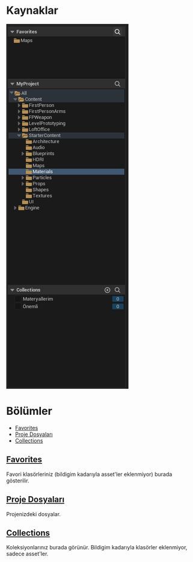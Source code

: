 # Kaynaklar
<img src="../../../Dosyalar/Content_Browser_Kaynaklar.jpg">



# Bölümler

* [Favorites](#favorites)
* [Proje Dosyaları](#proje-dosyaları)
* [Collections](#collections)



## [Favorites]()
Favori klasörleriniz (bildigim kadarıyla asset'ler eklenmiyor) burada gösterilir.

## [Proje Dosyaları]()
Projenizdeki dosyalar.

## [Collections]()
Koleksiyonlarınız burada görünür. Bildigim kadarıyla klasörler eklenmiyor, sadece asset'ler.
